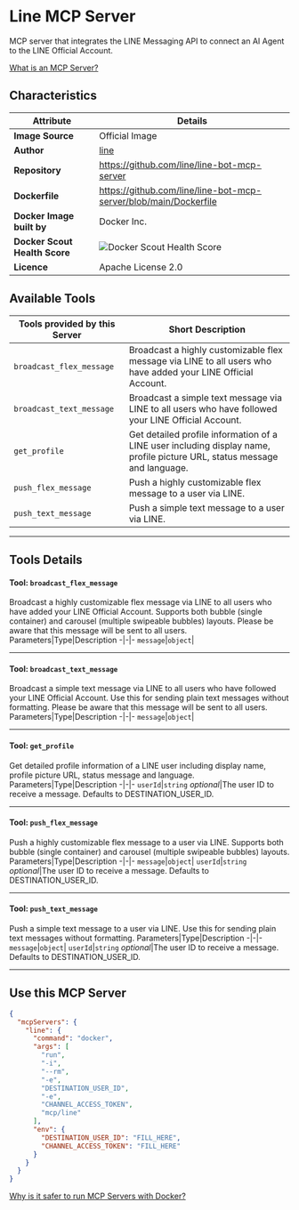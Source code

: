 # Line MCP Server

MCP server that integrates the LINE Messaging API to connect an AI Agent to the LINE Official Account.

[What is an MCP Server?](https://www.anthropic.com/news/model-context-protocol)

## Characteristics
Attribute|Details|
|-|-|
**Image Source**|Official Image
|**Author**|[line](https://github.com/line)
**Repository**|https://github.com/line/line-bot-mcp-server
**Dockerfile**|https://github.com/line/line-bot-mcp-server/blob/main/Dockerfile
**Docker Image built by**|Docker Inc.
**Docker Scout Health Score**| ![Docker Scout Health Score](https://api.scout.docker.com/v1/policy/insights/org-image-score/badge/mcp/line)
**Licence**|Apache License 2.0

## Available Tools
Tools provided by this Server|Short Description
-|-
`broadcast_flex_message`|Broadcast a highly customizable flex message via LINE to all users who have added your LINE Official Account.|
`broadcast_text_message`|Broadcast a simple text message via LINE to all users who have followed your LINE Official Account.|
`get_profile`|Get detailed profile information of a LINE user including display name, profile picture URL, status message and language.|
`push_flex_message`|Push a highly customizable flex message to a user via LINE.|
`push_text_message`|Push a simple text message to a user via LINE.|

---
## Tools Details

#### Tool: **`broadcast_flex_message`**
Broadcast a highly customizable flex message via LINE to all users who have added your LINE Official Account. Supports both bubble (single container) and carousel (multiple swipeable bubbles) layouts. Please be aware that this message will be sent to all users.
Parameters|Type|Description
-|-|-
`message`|`object`|

---
#### Tool: **`broadcast_text_message`**
Broadcast a simple text message via LINE to all users who have followed your LINE Official Account. Use this for sending plain text messages without formatting. Please be aware that this message will be sent to all users.
Parameters|Type|Description
-|-|-
`message`|`object`|

---
#### Tool: **`get_profile`**
Get detailed profile information of a LINE user including display name, profile picture URL, status message and language.
Parameters|Type|Description
-|-|-
`userId`|`string` *optional*|The user ID to receive a message. Defaults to DESTINATION_USER_ID.

---
#### Tool: **`push_flex_message`**
Push a highly customizable flex message to a user via LINE. Supports both bubble (single container) and carousel (multiple swipeable bubbles) layouts.
Parameters|Type|Description
-|-|-
`message`|`object`|
`userId`|`string` *optional*|The user ID to receive a message. Defaults to DESTINATION_USER_ID.

---
#### Tool: **`push_text_message`**
Push a simple text message to a user via LINE. Use this for sending plain text messages without formatting.
Parameters|Type|Description
-|-|-
`message`|`object`|
`userId`|`string` *optional*|The user ID to receive a message. Defaults to DESTINATION_USER_ID.

---
## Use this MCP Server

```json
{
  "mcpServers": {
    "line": {
      "command": "docker",
      "args": [
        "run",
        "-i",
        "--rm",
        "-e",
        "DESTINATION_USER_ID",
        "-e",
        "CHANNEL_ACCESS_TOKEN",
        "mcp/line"
      ],
      "env": {
        "DESTINATION_USER_ID": "FILL_HERE",
        "CHANNEL_ACCESS_TOKEN": "FILL_HERE"
      }
    }
  }
}
```

[Why is it safer to run MCP Servers with Docker?](https://www.docker.com/blog/the-model-context-protocol-simplifying-building-ai-apps-with-anthropic-claude-desktop-and-docker/)
